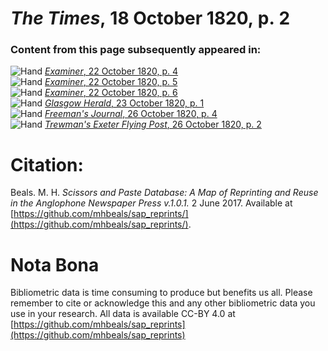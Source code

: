 # *The Times*, 18 October 1820, p. 2  
  
### Content from this page subsequently appeared in:  
![Hand](http://scissorsandpaste.net/wp-content/uploads/2017/06/smallhandpointer.png) [*Examiner*, 22 October 1820, p. 4](https://mhbeals.github.io/sap_html/Examiner/Examiner-22-October-1820-p-4)  
![Hand](http://scissorsandpaste.net/wp-content/uploads/2017/06/smallhandpointer.png) [*Examiner*, 22 October 1820, p. 5](https://mhbeals.github.io/sap_html/Examiner/Examiner-22-October-1820-p-5)  
![Hand](http://scissorsandpaste.net/wp-content/uploads/2017/06/smallhandpointer.png) [*Examiner*, 22 October 1820, p. 6](https://mhbeals.github.io/sap_html/Examiner/Examiner-22-October-1820-p-6)  
![Hand](http://scissorsandpaste.net/wp-content/uploads/2017/06/smallhandpointer.png) [*Glasgow Herald*, 23 October 1820, p. 1](https://mhbeals.github.io/sap_html/Glasgow-Herald/Glasgow-Herald-23-October-1820-p-1)  
![Hand](http://scissorsandpaste.net/wp-content/uploads/2017/06/smallhandpointer.png) [*Freeman's Journal*, 26 October 1820, p. 4](https://mhbeals.github.io/sap_html/Freeman's-Journal/Freeman's-Journal-26-October-1820-p-4)  
![Hand](http://scissorsandpaste.net/wp-content/uploads/2017/06/smallhandpointer.png) [*Trewman's Exeter Flying Post*, 26 October 1820, p. 2](https://mhbeals.github.io/sap_html/Trewman's-Exeter-Flying-Post/Trewman's-Exeter-Flying-Post-26-October-1820-p-2)  


# Citation: 

Beals. M. H. *Scissors and Paste Database: A Map of Reprinting and Reuse in the Anglophone Newspaper Press v.1.0.1.* 2 June 2017. Available at [https://github.com/mhbeals/sap_reprints/](https://github.com/mhbeals/sap_reprints/). 

# Nota Bona

Bibliometric data is time consuming to produce but benefits us all. Please remember to cite or acknowledge this and any other bibliometric data you use in your research. All data is available CC-BY 4.0 at [https://github.com/mhbeals/sap_reprints](https://github.com/mhbeals/sap_reprints)